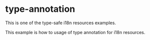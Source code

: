 # type-annotation 

This is one of the type-safe i18n resources examples.

This example is how to usage of type annotation for i18n resources.
